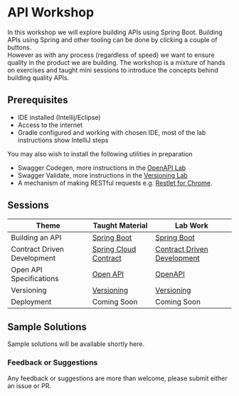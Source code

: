 # API Workshop

In this workshop we will explore building APIs using Spring Boot.
Building APIs using Spring and other tooling can be done by clicking a couple of buttons.  
However as with any process (regardless of speed) we want to ensure quality in the product we are building.
The workshop is a mixture of hands on exercises and taught mini sessions to introduce the concepts behind building quality APIs.

## Prerequisites 

* IDE installed (Intellij/Eclipse) 
* Access to the internet 
* Gradle configured and working with chosen IDE, most of the lab instructions show IntelliJ steps

You may also wish to install the following utilities in preparation

* Swagger Codegen, more instructions in the [OpenAPI Lab](/03-open-api) 
* Swagger Validate, more instructions in the [Versioning Lab](/04-versioning)
* A mechanism of making RESTful requests e.g. [Restlet for Chrome](https://chrome.google.com/webstore/detail/restlet-client-rest-api-t/aejoelaoggembcahagimdiliamlcdmfm?hl=en).

## Sessions

| Theme                         | Taught Material                                          |  Lab Work                                    |
|-------------------------------|----------------------------------------------------------|--------------------------------------------- |
| Building an API               | [Spring Boot](/presentations/01-spring-boot.pdf)         | [Spring Boot](/01-spring-boot/README.md)     |
| Contract Driven Development   | [Spring Cloud Contract](/presentations/02-contracts.pdf) | [Contract Driven Development](/02-contracts) |
| Open API Specifications       | [Open API](/presentations/03-open-api.pdf)               | [OpenAPI](/03-open-api)                      | 
| Versioning                    | [Versioning](/presentatinos/04-versioning.pdf)           | [Versioning](/04-versioning)                 | 
| Deployment                    | Coming Soon     | Coming Soon                            |

## Sample Solutions

Sample solutions will be available shortly here. 

### Feedback or Suggestions

Any feedback or suggestions are more than welcome, please submit either an issue or PR. 
